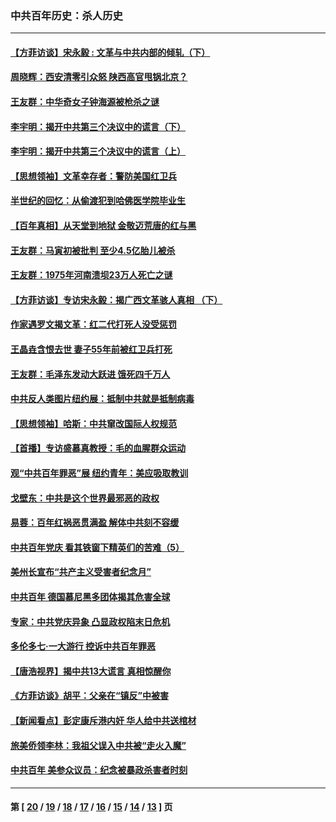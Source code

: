 ### 中共百年历史：杀人历史
---
#### [【方菲访谈】宋永毅 : 文革与中共内部的倾轧（下）](../../pages/nf1176106/n13486836.md?01280430) 
#### [周晓辉：西安清零引众怒 陕西高官甩锅北京？](../../pages/nf1176106/n13484627.md?01280430) 
#### [王友群：中华奇女子钟海源被枪杀之谜](../../pages/nf1176106/n13430555.md?01280430) 
#### [李宇明：揭开中共第三个决议中的谎言（下）](../../pages/nf1176106/n13389389.md?01280430) 
#### [李宇明：揭开中共第三个决议中的谎言（上）](../../pages/nf1176106/n13388697.md?01280430) 
#### [【思想领袖】文革幸存者：警防美国红卫兵](../../pages/nf1176106/n13339289.md?01280430) 
#### [半世纪的回忆：从偷渡犯到哈佛医学院毕业生](../../pages/nf1176106/n13345328.md?01280430) 
#### [【百年真相】从天堂到地狱 金敬迈荒唐的红与黑](../../pages/nf1176106/n13336995.md?01280430) 
#### [王友群：马寅初被批判 至少4.5亿胎儿被杀](../../pages/nf1176106/n13260313.md?01280430) 
#### [王友群：1975年河南溃坝23万人死亡之谜](../../pages/nf1176106/n13231576.md?01280430) 
#### [【方菲访谈】专访宋永毅：揭广西文革骇人真相 （下）](../../pages/nf1176106/n13209074.md?01280430) 
#### [作家遇罗文揭文革：红二代打死人没受惩罚](../../pages/nf1176106/n13205254.md?01280430) 
#### [王晶垚含恨去世 妻子55年前被红卫兵打死](../../pages/nf1176106/n13203590.md?01280430) 
#### [王友群：毛泽东发动大跃进 饿死四千万人](../../pages/nf1176106/n13177158.md?01280430) 
#### [中共反人类图片纽约展：抵制中共就是抵制病毒](../../pages/nf1176106/n13115371.md?01280430) 
#### [【思想领袖】哈斯：中共窜改国际人权规范](../../pages/nf1176106/n13053647.md?01280430) 
#### [【首播】专访盛慕真教授：毛的血腥群众运动](../../pages/nf1176106/n13091782.md?01280430) 
#### [观“中共百年罪恶”展 纽约青年：美应吸取教训](../../pages/nf1176106/n13085246.md?01280430) 
#### [戈壁东：中共是这个世界最邪恶的政权](../../pages/nf1176106/n13085641.md?01280430) 
#### [易蓉：百年红祸恶贯满盈 解体中共刻不容缓](../../pages/nf1176106/n13084455.md?01280430) 
#### [中共百年党庆 看其铁窗下精英们的苦难（5）](../../pages/nf1176106/n13076766.md?01280430) 
#### [美州长宣布“共产主义受害者纪念月”](../../pages/nf1176106/n13074024.md?01280430) 
#### [中共百年 德国慕尼黑多团体揭其危害全球](../../pages/nf1176106/n13068873.md?01280430) 
#### [专家：中共党庆异象 凸显政权陷末日危机](../../pages/nf1176106/n13067084.md?01280430) 
#### [多伦多七·一大游行 控诉中共百年罪恶](../../pages/nf1176106/n13062043.md?01280430) 
#### [【唐浩视界】揭中共13大谎言 真相惊醒你](../../pages/nf1176106/n13065208.md?01280430) 
#### [《方菲访谈》胡平：父亲在“镇反”中被害](../../pages/nf1176106/n13064114.md?01280430) 
#### [【新闻看点】彭定康斥港内奸 华人给中共送棺材](../../pages/nf1176106/n13064230.md?01280430) 
#### [旅美侨领李林：我祖父误入中共被“走火入魔”](../../pages/nf1176106/n13062777.md?01280430) 
#### [中共百年 美参众议员：纪念被暴政杀害者时刻](../../pages/nf1176106/n13063735.md?01280430) 

---
#### 第 [ [20](./20.md?01280430) / [19](./19.md?01280430) / [18](./18.md?01280430) / [17](./17.md?01280430) / [16](./16.md?01280430) / [15](./15.md?01280430) / [14](./14.md?01280430) / [13](./13.md?01280430) ] 页
